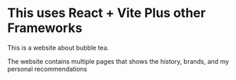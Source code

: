 # This uses React + Vite Plus other Frameworks 

This is a website about bubble tea.

The website contains multiple pages that shows the history, brands, and my personal recommendations

